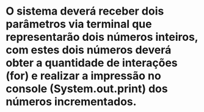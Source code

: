 # O sistema deverá receber dois parâmetros via terminal que representarão dois números inteiros, com estes dois números deverá obter a quantidade de interações (for) e realizar a impressão no console (System.out.print) dos números incrementados.
